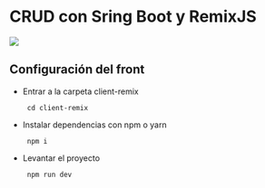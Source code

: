 # CRUD con Sring Boot y RemixJS

![](https://cleventy.com/wp-content/uploads/2020/05/spring-boot.png)

## Configuración del front
  - Entrar a la carpeta client-remix
    ```
     cd client-remix
    ```
  - Instalar dependencias con npm o yarn
    ```
     npm i
    ```
  - Levantar el proyecto
    ```
     npm run dev
    ```
  
